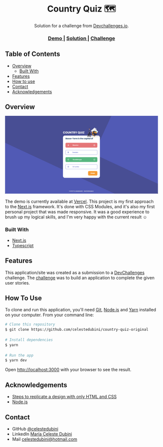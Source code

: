 <!-- Please update value in the {}  -->

<h1 align="center">Country Quiz 🗺</h1>

<div align="center">
   Solution for a challenge from  <a href="http://devchallenges.io" target="_blank">Devchallenges.io</a>.
</div>

<div align="center">
  <h3>
    <a href="https://country-quiz-celeste.vercel.app/" target="_blank">
      Demo
    </a>
    <span> | </span>
    <a href="https://github.com/celestedubini/country-quiz-original" target="_blank">
      Solution
    </a>
    <span> | </span>
    <a href="https://devchallenges.io/challenges/Bu3G2irnaXmfwQ8sZkw8" target="_blank">
      Challenge
    </a>
  </h3>
</div>

<!-- TABLE OF CONTENTS -->

## Table of Contents

- [Overview](#overview)
  - [Built With](#built-with)
- [Features](#features)
- [How to use](#how-to-use)
- [Contact](#contact)
- [Acknowledgements](#acknowledgements)

<!-- OVERVIEW -->

## Overview
<img src="./screenshot.png" alt="Screenshot from the Country Quiz Demo"/>

The demo is currently available at [Vercel](https://country-quiz-celeste.vercel.app/).
This project is my first approach to the [Next.js](https://nextjs.org/) framework. It's done with CSS Modules, and it's also my first personal project that was made responsive.
It was a good experience to brush up my logical skills, and I'm very happy with the current result ☺️

### Built With

<!-- This section should list any major frameworks that you built your project using. Here are a few examples.-->

- [Next.js](https://nextjs.org/)
- [Typescript](https://www.typescriptlang.org/)

## Features

<!-- List the features of your application or follow the template. Don't share the figma file here :) -->

This application/site was created as a submission to a [DevChallenges](https://devchallenges.io/challenges) challenge. The [challenge](https://devchallenges.io/challenges/Bu3G2irnaXmfwQ8sZkw8) was to build an application to complete the given user stories.

## How To Use

<!-- Example: -->

To clone and run this application, you'll need [Git](https://git-scm.com), [Node.js](https://nodejs.org/en/download/) and [Yarn](https://yarnpkg.com/) installed on your computer. From your command line:

```bash
# Clone this repository
$ git clone https://github.com/celestedubini/country-quiz-original

# Install dependencies
$ yarn

# Run the app
$ yarn dev
```

Open [http://localhost:3000](http://localhost:3000) with your browser to see the result.

## Acknowledgements

<!-- This section should list any articles or add-ons/plugins that helps you to complete the project. This is optional but it will help you in the future. For example: -->

- [Steps to replicate a design with only HTML and CSS](https://devchallenges-blogs.web.app/how-to-replicate-design/)
- [Node.js](https://nodejs.org/)

## Contact

- GitHub [@celestedubini](https://github.com/celestedubini)
- LinkedIn [María Celeste Dubini](https://www.linkedin.com/in/maria-celeste-dubini/)
- Mail <a href="mailto:celestedubini@hotmail.com" target="_blank">celestedubini@hotmail.com</a>
